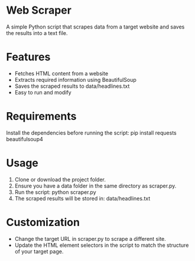# Web Scraper

A simple Python script that scrapes data from a target website and saves the 
results into a text file.

# Features
- Fetches HTML content from a website
- Extracts required information using BeautifulSoup
- Saves the scraped results to data/headlines.txt
- Easy to run and modify

# Requirements
Install the dependencies before running the script:
pip install requests beautifulsoup4

# Usage
1. Clone or download the project folder.
2. Ensure you have a data folder in the same directory as scraper.py.
3. Run the script:
   python scraper.py
4. The scraped results will be stored in:
   data/headlines.txt

# Customization
- Change the target URL in scraper.py to scrape a different site.
- Update the HTML element selectors in the script to match the structure of your target page.
